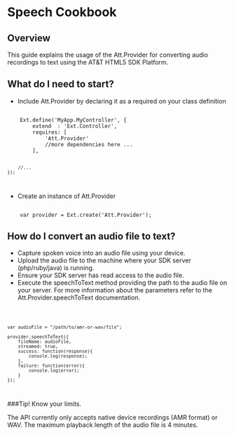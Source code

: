 Speech Cookbook
===

Overview
---
This guide explains the usage of the Att.Provider for converting audio recordings to text using the AT&T HTML5 SDK Platform.

What do I need to start?
---
- Include Att.Provider by declaring it as a required on your class definition  

<code>
    Ext.define('MyApp.MyController', {
        extend  : 'Ext.Controller',
        requires: [
            'Att.Provider'
            //more dependencies here ... 
        ],

        //...
    });
</code>

- Create an instance of Att.Provider

<code>    
    var provider = Ext.create('Att.Provider');
</code>


How do I convert an audio file to text?
---

- Capture spoken voice into an audio file using your device.
- Upload the audio file to the machine where your SDK server (php/ruby/java) is running.
- Ensure your SDK server has read access to the audio file.
- Execute the speechToText method providing the path to the audio file on your server. For more information about the parameters refer to the Att.Provider.speechToText documentation.

<code>

	var audioFile = "/path/to/amr-or-wav/file";

    provider.speechToText({
        fileName: audioFile,
        streamed: true,
        success: function(response){
        	console.log(response);
        },
        failure: function(error){
            console.log(error);
        }
    });      

</code>

###Tip! Know your limits.

The API currently only accepts native device recordings (AMR format) or WAV. The maximum playback length of the audio file is 4 minutes.

